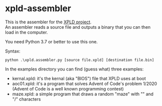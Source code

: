# xpld-assembler

This is the assembler for the [XPLD project](https://github.com/friol/xpld-runtime).<br/>
An assembler reads a source file and outputs a binary that you can then load in the computer.<br/>

You need Python 3.7 or better to use this one.

Syntax:

```
python .\xpld.assembler.py [source file.xpld] [destination file.bin]
```

In the examples directory you can find (guess what) three examples:

- kernal.xpld: it's the kernal (aka "BIOS") file that XPLD uses at boot
- aoc01.xpld: it's a program that solves Advent of Code's problem 1/2020 (Advent of Code is a well known programming contest)
- maze.xpld: a simple program that draws a random "maze" with "\" and "/" characters
